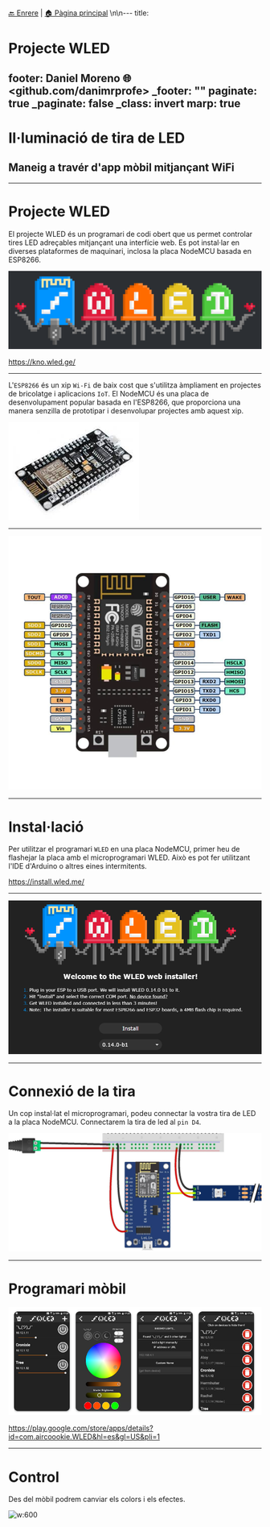 [🔙 Enrere](../) | [🏠 Pàgina principal](http://danimrprofe.github.io/apuntes/) \n\n---
title:
# Projecte WLED
footer: Daniel Moreno 🌐 <github.com/danimrprofe>
_footer: ""
paginate: true
_paginate: false
_class: invert
marp: true
---

# Il·luminació de tira de LED
## Maneig a travér d'app mòbil mitjançant WiFi

---

# Projecte WLED

El projecte WLED és un programari de codi obert que us permet controlar tires LED adreçables mitjançant una interfície web. Es pot instal·lar en diverses plataformes de maquinari, inclosa la placa NodeMCU basada en ESP8266.

![w: 80%](img/2023-03-15-15-18-46.png)

https://kno.wled.ge/

---

L'``ESP8266`` és un xip ``Wi-Fi`` de baix cost que s'utilitza àmpliament en projectes de bricolatge i aplicacions ``IoT``. El NodeMCU és una placa de desenvolupament popular basada en l'ESP8266, que proporciona una manera senzilla de prototipar i desenvolupar projectes amb aquest xip.

![](img/2023-03-15-15-24-34.png)

---

![bg contain](img/2023-03-15-15-25-29.png)

---

# Instal·lació

Per utilitzar el programari ``WLED`` en una placa NodeMCU, primer heu de flashejar la placa amb el microprogramari WLED. Això es pot fer utilitzant l'IDE d'Arduino o altres eines intermitents.

https://install.wled.me/

---

![](img/2023-03-15-15-20-31.png)

---

# Connexió de la tira

Un cop instal·lat el microprogramari, podeu connectar la vostra tira de LED a la placa NodeMCU.  Connectarem la tira de led al ``pin D4``.

![](img/2023-03-15-15-29-10.png)

---

# Programari mòbil

![](img/2023-03-15-15-21-10.png)

https://play.google.com/store/apps/details?id=com.aircoookie.WLED&hl=es&gl=US&pli=1

---

# Control

Des del mòbil podrem canviar els colors i els efectes.

![w:600](img/2023-03-15-15-22-58.png)
